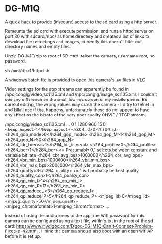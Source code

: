 # DG-M1Q
A quick hack to provide (insecure) access to the sd card using a http server.

Remounts the sd card with execute permission, and runs a httpd server on port 80 with sdcard:/npc/ as home directory and creates a list of links to download the recordings and images, currently this doesn't filter out directory names and empty files.

Unzip DG-M1Q.zip to root of SD card.
telnet the camera, username root, no password.

sh /mnt/disc1/httpd.sh


A windows batch file is provided to open this camera's .av files in VLC


Video settings for the app streams can apparently be found in /npc/congig/video_sc1135.xml and /npc/congig/image_sc1135.xml. I couldn't see any difference on the small low-res screen of my mobile phone. Be careful editing, the wrong values may crash the camera - I'd try to telnet in and killall npc if that happens, unfortunately these do not appear to have any effect on the bitrate of the very poor quality ONVIF / RTSP stream.


/npc/congig/video_sc1135.xml
...
<Stream0>
                                <id>0</id>
                                <type>1</type>
                                <width>1280</width>
                                <height>960</height>
                                <fps>15</fps>
                                <rotate>0</rotate>
                                <keep_aspect>1</keep_aspect>
                                <h264_id>0</h264_id>
                                <h264_gop_mode>0</h264_gop_mode>
                                <h264_gop_M>1</h264_gop_M>
                                <h264_gop_N>50</h264_gop_N>
                                <h264_idr_interval>1</h264_idr_interval>
                                <h264_profile>0</h264_profile>
                                <h264_bcr>1</h264_bcr>             <= Presumably 0,1 selects between constant and variable bit rate
                                <h264_cbr_avg_bps>1000000</h264_cbr_avg_bps>
                                <h264_vbr_min_bps>1000000</h264_vbr_min_bps>
                                <h264_vbr_max_bps>2000000</h264_vbr_max_bps>
                                <h264_quality>3</h264_quality>      <= 1 will probably be best quality
                                <h264_puality_con>1</h264_puality_con>
                                <h264_qp_min_I>14</h264_qp_min_I>
                                <h264_qp_min_P>17</h264_qp_min_P>
                                <h264_qp_reduce_I>3</h264_qp_reduce_I>
                                <h264_qp_reduce_P>5</h264_qp_reduce_P>
                                <mjpeg_id>0</mjpeg_id>
                                <mjpeg_quality>50</mjpeg_quality>
                                <mjpeg_chromaformat>1</mjpeg_chromaformat>
                        </Stream0>
  ...


Instead of using the audio tones of the app, the Wifi password for this camera can be configured using a text file, wifiInfo.txt in the root of the sd card: https://www.mydigoo.com/Digoo-DG-M1Q-Can`t-Connect-Problem-Fixed-p-42.html . I think the camera should also boot with an open wifi AP before it is set up. 
